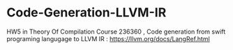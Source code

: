 # Code-Generation-LLVM-IR


HW5 in Theory Of Compilation Course 236360 , Code generation from swift programing langugage to LLVM IR : https://llvm.org/docs/LangRef.html
